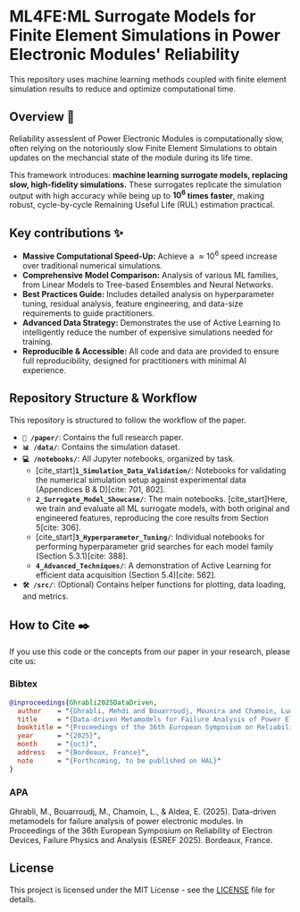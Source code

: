 # ML4FE:ML Surrogate Models for Finite Element Simulations in Power Electronic Modules' Reliability

This repository uses machine learning methods coupled with finite element simulation results to reduce and optimize computational time. 
<!---
[comment]: [![License: MIT](https://img.shields.io/badge/License-MIT-yellow.svg)](https://opensource.org/licenses/MIT)
[comment]: [![Python 3.9+](https://img.shields.io/badge/python-3.9+-blue.svg)](https://www.python.org/downloads/release/python-390/)

[comment]:[cite_start]This repository contains the official source code and data for the paper: **"AI Surrogate Modeling for Lifetime Predictions in Power Electronic Modules"**[cite: 1, 2].

[comment]:[**➡️ Read the Full Paper Here**](./paper/MR_Paper2025_in_progress.pdf)
-->

## Overview 📝
Reliability assesslent of Power Electronic Modules is computationally slow, often relying on the notoriously slow Finite Element Simulations to obtain updates on the mechancial state of the module during its life time. 

This framework introduces: **machine learning surrogate models, replacing slow, high-fidelity simulations.** These surrogates replicate the simulation output with high accuracy while being up to **$10^6$ times faster**, making robust, cycle-by-cycle Remaining Useful Life (RUL) estimation practical.

<!---
[comment]: [![License: MIT](https://img.shields.io/badge/License-MIT-yellow.svg)](https://opensource.org/licenses/MIT)
[comment]: [![Python 3.9+](https://img.shields.io/badge/python-3.9+-blue.svg)](https://www.python.org/downloads/release/python-390/)

[comment]:[cite_start]This repository contains the official source code and data for the paper: **"AI Surrogate Modeling for Lifetime Predictions in Power Electronic Modules"**[cite: 1, 2].

[comment]:[**➡️ Read the Full Paper Here**](./paper/MR_Paper2025_in_progress.pdf)
-->
<!---
[cite_start]Reliability assessment of power electronic modules (PEMs) is often slow and inaccurate, relying on methods that fail to capture non-linear damage accumulation[cite: 9, 10]. [cite_start]Autoregressive models are more robust but are crippled by the high computational cost of the required numerical simulations[cite: 11, 12, 67].

[cite_start]

[cite_start]*A schematic of the proposed autoregressive RUL estimation pipeline enabled by fast surrogate models (see Section 6)[cite: 623].*
-->
## Key contributions ✨

* **Massive Computational Speed-Up:** Achieve a $\approx 10^6$ speed increase over traditional numerical simulations.
* **Comprehensive Model Comparison:** Analysis of various ML families, from Linear Models to Tree-based Ensembles and Neural Networks.
* **Best Practices Guide:** Includes detailed analysis on hyperparameter tuning, residual analysis, feature engineering, and data-size requirements to guide practitioners.
* **Advanced Data Strategy:** Demonstrates the use of Active Learning to intelligently reduce the number of expensive simulations needed for training.
* **Reproducible & Accessible:** All code and data are provided to ensure full reproducibility, designed for practitioners with minimal AI experience.


<!---
## Getting Started 🚀

### 1. Prerequisites

* Python 3.9 or higher
* Conda or another virtual environment manager

### 2. Installation

Clone the repository and install the required dependencies.

```bash
# Clone the repository
git clone [https://github.com/MehdiGhrabli/ML4F.git](https://github.com/MehdiGhrabli/ML4F.git)
cd ML4F

# Create and activate a virtual environment (recommended)
conda create -n ml4f python=3.9
conda activate ml4f

# Install the required packages
pip install -r requirements.txt
```

### 3. Download the Data

The simulation dataset used in the paper is located in the `/data` directory. [cite_start]It consists of 1000 simulation runs, mapping input conditions $(\Delta T, l_c)$ to the total strain field $(\epsilon)$[cite: 209].

### 4. Run the Main Showcase Notebook

To see the core results of the paper, run the main showcase notebook. This will train all the surrogate models and reproduce the performance comparison plots (e.g., Figure 9, 10) from Section 5.

```bash
jupyter notebook notebooks/2_Surrogate_Model_Showcase/2.2_All_Models_Engineered_Features.ipynb
```
-->


## Repository Structure & Workflow

This repository is structured to follow the workflow of the paper.

* **`📄 /paper/`**: Contains the full research paper.
* **`📊 /data/`**: Contains the simulation dataset.
* **`💻 /notebooks/`**: All Jupyter notebooks, organized by task.
    * [cite_start]**`1_Simulation_Data_Validation/`**: Notebooks for validating the numerical simulation setup against experimental data (Appendices B & D)[cite: 701, 802].
    * **`2_Surrogate_Model_Showcase/`**: The main notebooks. [cite_start]Here, we train and evaluate all ML surrogate models, with both original and engineered features, reproducing the core results from Section 5[cite: 306].
    * [cite_start]**`3_Hyperparameter_Tuning/`**: Individual notebooks for performing hyperparameter grid searches for each model family (Section 5.3.1)[cite: 388].
    * **`4_Advanced_Techniques/`**: A demonstration of Active Learning for efficient data acquisition (Section 5.4)[cite: 562].
* **`🛠️ /src/`**: (Optional) Contains helper functions for plotting, data loading, and metrics.

## How to Cite ✒️

If you use this code or the concepts from our paper in your research, please cite us:
### Bibtex
```bibtex
@inproceedings{Ghrabli2025DataDriven,
  author    = "{Ghrabli, Mehdi and Bouarroudj, Mounira and Chamoin, Ludovic and Aldea, Emanuel}",
  title     = "{Data-driven Metamodels for Failure Analysis of Power Electronic Modules}",
  booktitle = "{Proceedings of the 36th European Symposium on Reliability of Electron Devices, Failure Physics and Analysis (ESREF 2025)}",
  year      = "{2025}",
  month     = "{oct}",
  address   = "{Bordeaux, France}",
  note      = "{Forthcoming, to be published on HAL}"
}
```
### APA 
Ghrabli, M., Bouarroudj, M., Chamoin, L., & Aldea, E. (2025). Data-driven metamodels for failure analysis of power electronic modules. In Proceedings of the 36th European Symposium on Reliability of Electron Devices, Failure Physics and Analysis (ESREF 2025). Bordeaux, France.



## License

This project is licensed under the MIT License - see the [LICENSE](LICENSE) file for details.
